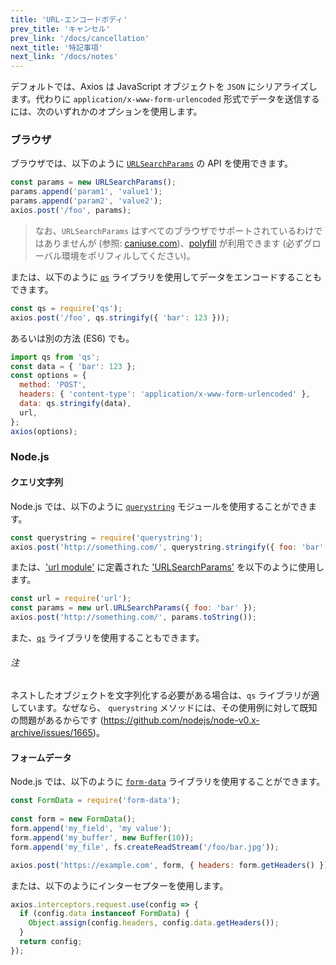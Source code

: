 ```yaml
---
title: 'URL-エンコードボディ'
prev_title: 'キャンセル'
prev_link: '/docs/cancellation'
next_title: '特記事項'
next_link: '/docs/notes'
---
```


デフォルトでは、Axios は JavaScript オブジェクトを `JSON` にシリアライズします。代わりに `application/x-www-form-urlencoded` 形式でデータを送信するには、次のいずれかのオプションを使用します。

### ブラウザ

ブラウザでは、以下のように [`URLSearchParams`](https://developer.mozilla.org/en-US/docs/Web/API/URLSearchParams) の API を使用できます。

```js
const params = new URLSearchParams();
params.append('param1', 'value1');
params.append('param2', 'value2');
axios.post('/foo', params);
```

> なお、`URLSearchParams` はすべてのブラウザでサポートされているわけではありませんが (参照: [caniuse.com](http://www.caniuse.com/#feat=urlsearchparams))、[polyfill](https://github.com/WebReflection/url-search-params) が利用できます (必ずグローバル環境をポリフィルしてください)。

または、以下のように [`qs`](https://github.com/ljharb/qs) ライブラリを使用してデータをエンコードすることもできます。

```js
const qs = require('qs');
axios.post('/foo', qs.stringify({ 'bar': 123 }));
```

あるいは別の方法 (ES6) でも。

```js
import qs from 'qs';
const data = { 'bar': 123 };
const options = {
  method: 'POST',
  headers: { 'content-type': 'application/x-www-form-urlencoded' },
  data: qs.stringify(data),
  url,
};
axios(options);
```

### Node.js

#### クエリ文字列

Node.js では、以下のように [`querystring`](https://nodejs.org/api/querystring.html) モジュールを使用することができます。

```js
const querystring = require('querystring');
axios.post('http://something.com/', querystring.stringify({ foo: 'bar' }));
```

または、['url module'](https://nodejs.org/api/url.html) に定義された ['URLSearchParams'](https://nodejs.org/api/url.html#url_class_urlsearchparams) を以下のように使用します。

```js
const url = require('url');
const params = new url.URLSearchParams({ foo: 'bar' });
axios.post('http://something.com/', params.toString());
```

また、[`qs`](https://github.com/ljharb/qs) ライブラリを使用することもできます。

###### 注

ネストしたオブジェクトを文字列化する必要がある場合は、`qs` ライブラリが適しています。なぜなら、 `querystring` メソッドには、その使用例に対して既知の問題があるからです (https://github.com/nodejs/node-v0.x-archive/issues/1665)。

#### フォームデータ

Node.js では、以下のように [`form-data`](https://github.com/form-data/form-data) ライブラリを使用することができます。

```js
const FormData = require('form-data');
 
const form = new FormData();
form.append('my_field', 'my value');
form.append('my_buffer', new Buffer(10));
form.append('my_file', fs.createReadStream('/foo/bar.jpg'));

axios.post('https://example.com', form, { headers: form.getHeaders() })
```

または、以下のようにインターセプターを使用します。

```js
axios.interceptors.request.use(config => {
  if (config.data instanceof FormData) {
    Object.assign(config.headers, config.data.getHeaders());
  }
  return config;
});
```